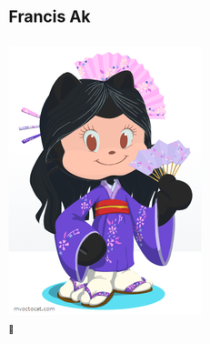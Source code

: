 # Francis Ak





<br><a href="https://github.com/Francis-Akemi"><img src="https://github.com/Francis-Akemi/Francis-Akemi/blob/master/octafran.png"></a>

<!-- - Sharing updates on <a href="https://www.linkedin.com/in/luizefsimoes2020/">LinkedIn</a>--> 💼
